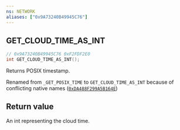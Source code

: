```yaml
---
ns: NETWORK
aliases: ["0x9A73240B49945C76"]
---
```

## GET_CLOUD_TIME_AS_INT

```c
// 0x9A73240B49945C76 0xF2FDF2E0
int GET_CLOUD_TIME_AS_INT();
```

Returns POSIX timestamp.

Renamed from `_GET_POSIX_TIME` to `GET_CLOUD_TIME_AS_INT` because of conflicting native names ([`0xDA488F299A5B164E`](#_0xDA488F299A5B164E))


## Return value
An int representing the cloud time.

